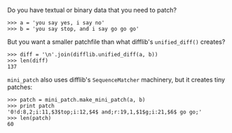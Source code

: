 Do you have textual or binary data that you need to patch?

```
>>> a = 'you say yes, i say no'
>>> b = 'you say stop, and i say go go go'
```

But you want a smaller patchfile than what difflib's `unified_diff()` creates?

```
>>> diff = '\n'.join(difflib.unified_diff(a, b))
>>> len(diff)
137
```

`mini_patch` also uses difflib's `SequenceMatcher` machinery, but it creates
tiny patches:

```
>>> patch = mini_patch.make_mini_patch(a, b)
>>> print patch
'0!d:8,2;i:11,$3$top;i:12,$4$ and;r:19,1,$1$g;i:21,$6$ go go;'
>>> len(patch)
60
```
